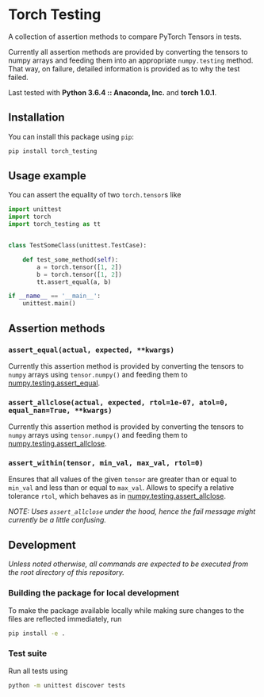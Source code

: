 # Torch Testing

A collection of assertion methods to compare PyTorch Tensors in tests.

Currently all assertion methods are provided by converting the tensors to numpy arrays and feeding them into an appropriate `numpy.testing` method. That way, on failure, detailed information is provided as to why the test failed.

Last tested with **Python 3.6.4 :: Anaconda, Inc.** and **torch 1.0.1**.

## Installation

You can install this package using `pip`:

```py
pip install torch_testing
```

## Usage example

You can assert the equality of two `torch.tensor`s like

```py
import unittest
import torch
import torch_testing as tt


class TestSomeClass(unittest.TestCase):

    def test_some_method(self):
        a = torch.tensor([1, 2])
        b = torch.tensor([1, 2])
        tt.assert_equal(a, b)

if __name__ == '__main__':
    unittest.main()
```

## Assertion methods

### `assert_equal(actual, expected, **kwargs)`
Currently this assertion method is provided by converting the tensors to `numpy` arrays using `tensor.numpy()` and feeding them to [numpy.testing.assert_equal](https://docs.scipy.org/doc/numpy/reference/generated/numpy.testing.assert_equal.html#numpy.testing.assert_equal).

### `assert_allclose(actual, expected, rtol=1e-07, atol=0, equal_nan=True, **kwargs)`
Currently this assertion method is provided by converting the tensors to `numpy` arrays using `tensor.numpy()` and feeding them to [numpy.testing.assert_allclose](https://docs.scipy.org/doc/numpy/reference/generated/numpy.testing.assert_allclose.html#numpy.testing.assert_allclose).

### `assert_within(tensor, min_val, max_val, rtol=0)`
Ensures that all values of the given `tensor` are greater than or equal to `min_val` and less than or equal to `max_val`. Allows to specify a relative tolerance `rtol`, which behaves as in [numpy.testing.assert_allclose](https://docs.scipy.org/doc/numpy/reference/generated/numpy.testing.assert_allclose.html#numpy.testing.assert_allclose).

*NOTE: Uses `assert_allclose` under the hood, hence the fail message might currently be a little confusing.*

## Development

*Unless noted otherwise, all commands are expected to be executed from the root directory of this repository.*

### Building the package for local development

To make the package available locally while making sure changes to the files are reflected immediately, run

```sh
pip install -e .
```

### Test suite

Run all tests using

```sh
python -m unittest discover tests
```
